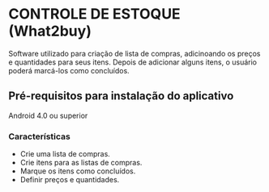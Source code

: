 # CONTROLE DE ESTOQUE (What2buy)

Software utilizado para criação de lista de compras, adicinoando os preços e quantidades para seus itens. Depois de adicionar alguns itens, o usuário poderá marcá-los como concluídos.

## Pré-requisitos para instalação do aplicativo

Android 4.0 ou superior

### Características
- Crie uma lista de compras.
- Crie itens para as listas de compras.
- Marque os itens como concluídos.
- Definir preços e quantidades.

